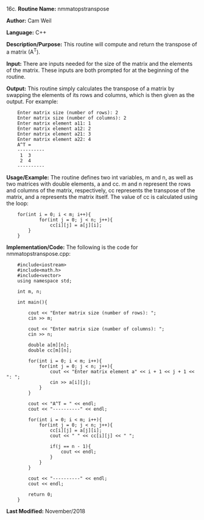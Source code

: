 16c. **Routine Name:**           nmmatopstranspose

   **Author:** Cam Weil

   **Language:** C++

   **Description/Purpose:** This routine will compute and return the transpose of a matrix (A<sup>T</sup>).
   
   **Input:** There are inputs needed for the size of the matrix and the elements of the matrix. These inputs are both prompted for at the beginning of the routine.

   **Output:** This routine simply calculates the transpose of a matrix by swapping the elements of its rows and columns, which is then given as the output. For example:
   
        Enter matrix size (number of rows): 2
        Enter matrix size (number of columns): 2
        Enter matrix element a11: 1
        Enter matrix element a12: 2
        Enter matrix element a21: 3
        Enter matrix element a22: 4
        A^T = 
        ----------
         1  3 
         2  4 
        ----------

   **Usage/Example:** The routine defines two int variables, m and n, as well as two matrices with double elements, a and cc. m and n represent the rows and columns of the matrix, respectively, cc represents the transpose of the matrix, and a represents the matrix itself. The value of cc is calculated using the loop:
   
        for(int i = 0; i < m; i++){
                for(int j = 0; j < n; j++){
                    cc[i][j] = a[j][i];
            }
        }

   **Implementation/Code:** The following is the code for nmmatopstranspose.cpp:

        #include<iostream>
        #include<math.h>
        #include<vector>
        using namespace std;

        int m, n;

        int main(){

            cout << "Enter matrix size (number of rows): ";
            cin >> m;

            cout << "Enter matrix size (number of columns): ";
            cin >> n;

            double a[m][n];
            double cc[m][n];

            for(int i = 0; i < m; i++){
                for(int j = 0; j < n; j++){
                    cout << "Enter matrix element a" << i + 1 << j + 1 << ": ";
                    cin >> a[i][j];
                }
            }

            cout << "A^T = " << endl;
            cout << "----------" << endl;

            for(int i = 0; i < m; i++){
                for(int j = 0; j < n; j++){
                    cc[i][j] = a[j][i];
                    cout << " " << cc[i][j] << " ";

                    if(j == n - 1){
                        cout << endl;
                    }
                }
            }

            cout << "----------" << endl;
            cout << endl;

            return 0;
        }

   **Last Modified:** November/2018
